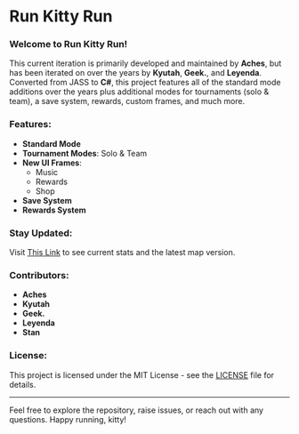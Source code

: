 # Run Kitty Run

### Welcome to Run Kitty Run!

This current iteration is primarily developed and maintained by **Aches**, but has been iterated on over the years by **Kyutah**, **Geek.**, and **Leyenda**. Converted from JASS to **C#**, this project features all of the standard mode additions over the years plus additional modes for tournaments (solo & team), a save system, rewards, custom frames, and much more.

### Features:
- **Standard Mode**
- **Tournament Modes**: Solo & Team
- **New UI Frames**:
  - Music
  - Rewards
  - Shop
- **Save System**
- **Rewards System**

### Stay Updated:
Visit [This Link](https://rkr-w3.vercel.app/) to see current stats and the latest map version.

### Contributors:
- **Aches**
- **Kyutah**
- **Geek.**
- **Leyenda**
- **Stan**

### License:
This project is licensed under the MIT License - see the [LICENSE](LICENSE.md) file for details.

---

Feel free to explore the repository, raise issues, or reach out with any questions. Happy running, kitty!
